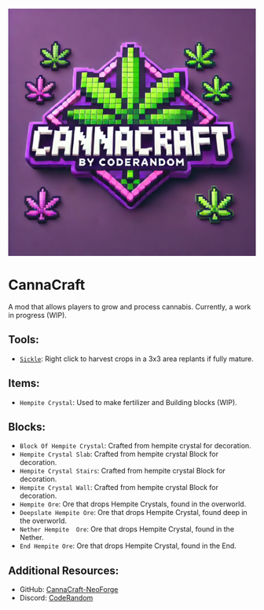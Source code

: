 ![canna_craft.png](canna_craft.png)
# CannaCraft
A mod that allows players to grow and process cannabis. Currently, a work in progress (WIP).

## Tools:
- [`Sickle`](https://github.com/CodeRandomMC/CanaCraft-NeoForge/wiki/Sickle): Right click to harvest crops in a 3x3 area replants if fully mature.

## Items:
- `Hempite Crystal`: Used to make fertilizer and Building blocks (WIP).

## Blocks:
- `Block Of Hempite Crystal`: Crafted from hempite crystal for decoration.
- `Hempite Crystal Slab`: Crafted from hempite crystal Block for decoration.
- `Hempite Crystal Stairs`: Crafted from hempite crystal Block for decoration.
- `Hempite Crystal Wall`: Crafted from hempite crystal Block for decoration.
- `Hempite Ore`: Ore that drops Hempite Crystals, found in the overworld.
- `Deepslate Hempite Ore`: Ore that drops Hempite Crystal, found deep in the overworld.
- `Nether Hempite  Ore`: Ore that drops Hempite Crystal, found in the Nether.
- `End Hempite Ore`: Ore that drops Hempite Crystal, found in the End.

## Additional Resources:
- GitHub: [CannaCraft-NeoForge](https://github.com/CodeRandomMC/CanaCraft-NeoForge)
- Discord: [CodeRandom](https://discord.gg/vwudfztXGS)